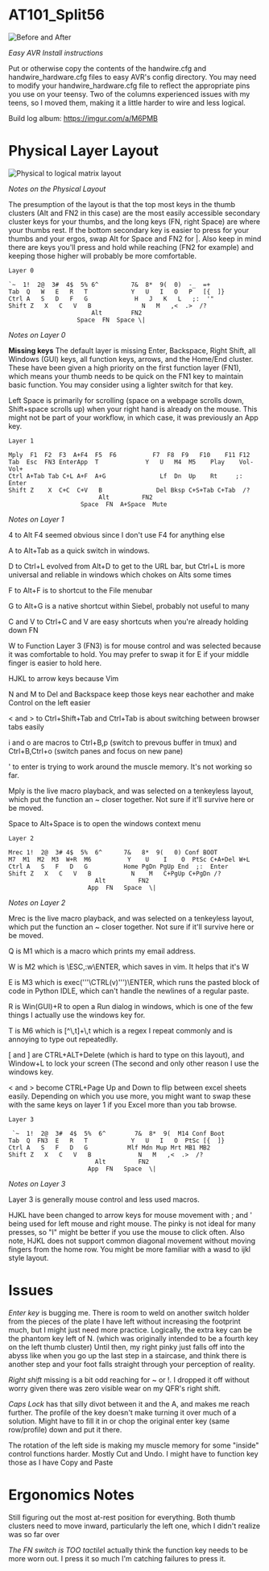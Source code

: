AT101_Split56
=============

![Before and After](https://raw.githubusercontent.com/FletchINKy/AT101_Split56/master/before_after.png)

*Easy AVR Install instructions*

Put or otherwise copy the contents of the handwire.cfg and handwire_hardware.cfg files to easy AVR's config directory. You may need to modify your handwire_hardware.cfg file to reflect the appropriate pins you use on your teensy. Two of the columns experienced issues with my teens, so I moved them, making it a little harder to wire and less logical. 

Build log album: https://imgur.com/a/M6PMB


Physical Layer Layout
=====================

![Physical to logical matrix layout](https://raw.githubusercontent.com/FletchINKy/AT101_Split56/master/Config_Matrix_to_Physical.png)

_Notes on the Physical Layout_

The presumption of the layout is that the top most keys in the thumb clusters (Alt
and FN2 in this case) are the most easily accessible secondary cluster keys for
your thumbs, and the long keys (FN, right Space) are where your thumbs rest. If the
bottom secondary key is easier to press for your thumbs and your ergos, swap Alt
for Space and FN2 for \|. Also keep in mind there are keys you'll press and hold
while reaching (FN2 for example) and keeping those higher will probably be more
comfortable.

    Layer 0
    
    `~  1!  2@  3#  4$  5% 6^         7&  8*  9(  0)  -_  =+ 
    Tab  Q   W   E   R   T            Y   U   I   O   P   [{  ]} 
    Ctrl A   S   D   F   G             H   J   K   L   ;:  '" 
    Shift Z   X   C   V   B              N   M   ,<  .>  /? 
                           Alt        FN2
                       Space  FN  Space \|

_Notes on Layer 0_

**Missing keys**
The default layer is missing Enter, Backspace, Right Shift, all Windows (GUI)
keys, all function keys, arrows, and the Home/End cluster. These have been given a
high priority on the first function layer (FN1), which means your thumb needs to be
quick on the FN1 key to maintain basic function. You may consider using a lighter
switch for that key.

Left Space is primarily for scrolling (space on a webpage scrolls down, Shift+space
scrolls up) when your right hand is already on the mouse. This might not be part of
your workflow, in which case, it was previously an App key.

    


  
    
    Layer 1

    Mply  F1  F2  F3  A+F4  F5  F6          F7  F8  F9   F10    F11 F12 
    Tab  Esc  FN3 EnterApp  T             Y   U   M4  M5    Play    Vol- Vol+
    Ctrl A+Tab Tab C+L A+F  A+G               Lf  Dn  Up    Rt     ;: Enter
    Shift Z    X  C+C  C+V   B               Del Bksp C+S+Tab C+Tab  /? 
                             Alt         FN2
                        Space  FN  A+Space  Mute

_Notes on Layer 1_

4 to Alt F4 seemed obvious since I don't use F4 for anything else

A to Alt+Tab as a quick switch in windows.

D to Ctrl+L evolved from Alt+D to get to the URL bar, but Ctrl+L is more universal and reliable in windows which chokes on Alts some times

F to Alt+F is to shortcut to the File menubar

G to Alt+G is a native shortcut within Siebel, probably not useful to many

C and V to Ctrl+C and V are easy shortcuts when you're already holding down FN

W to Function Layer 3 (FN3) is for mouse control and was selected because it was
comfortable to hold. You may prefer to swap it for E if your middle finger is
easier to hold here.

HJKL to arrow keys because Vim

N and M to Del and Backspace keep those keys near eachother and make Control on the left easier

< and > to Ctrl+Shift+Tab and Ctrl+Tab is about switching between browser tabs easily

i and o are macros to Ctrl+B,p (switch to prevous buffer in tmux) and Ctrl+B,Ctrl+o (switch panes and focus on new pane)

' to enter is trying to work around the muscle memory. It's not working so far.

Mply is the live macro playback, and was selected on a tenkeyless layout, which put
the function an ~ closer together. Not sure if it'll survive here or be moved.

Space to Alt+Space is to open the windows context menu

    Layer 2
    
    Mrec 1!  2@  3# 4$  5%  6^      7&   8*  9(   0) Conf BOOT
    M7  M1  M2  M3  W+R  M6          Y    U    I    O  PtSc C+A+Del W+L
    Ctrl A   S   F   D   G          Home PgDn PgUp End  ;:  Enter 
    Shift Z   X   C   V   B           N    M   C+PgUp C+PgDn /? 
                            Alt         FN2
                          App  FN   Space  \|

_Notes on Layer 2_

Mrec is the live macro playback, and was selected on a tenkeyless layout, which put
the function an ~ closer together. Not sure if it'll survive here or be moved.

Q is M1 which is a macro which prints my email address.

W is M2 which is \ESC,:w\ENTER, which saves in vim. It helps that it's W

E is M3 which is exec('''\CTRL(v)''')\ENTER, which runs the pasted block of code in
Python IDLE, which can't handle the newlines of a regular paste.

R is Win(GUI)+R to open a Run dialog in windows, which is one of the few things I
actually use the windows key for.

T is M6 which is [^\\,t]+\\,t which is a regex I repeat commonly and is annoying to
type out repeatedlly.

[ and ] are CTRL+ALT+Delete (which is hard to type on this layout), and Window+L to
lock your screen (The second and only other reason I use the windows key.

< and > become CTRL+Page Up and Down to flip between excel sheets easily. Depending
on which you use more, you might want to swap these with the same keys on layer 1
if you Excel more than you tab browse.

    Layer 3
    
     `~  1!  2@  3#  4$  5%  6^        7&  8*  9(  M14 Conf Boot
    Tab  Q  FN3  E   R   T            Y   U   I   O  PtSc [{  ]}
    Ctrl A   S   F   D   G           Mlf Mdn Mup Mrt MB1 MB2 
    Shift Z   X   C   V   B             N   M   ,<  .>  /? 
                            Alt         FN2
                          App  FN   Space  \|

_Notes on Layer 3_

Layer 3 is generally mouse control and less used macros.

HJKL have been changed to arrow keys for mouse movement with ; and ' being used for
left mouse and right mouse. The pinky is not ideal for many presses, so "I" might be
better if you use the mouse to click often. Also note, HJKL does not support common
diagonal movement without moving fingers from the home row. You might be more
familiar with a wasd to ijkl style layout.

Issues
======
*Enter key* is bugging me. There is room to weld on another switch holder from
the pieces of the plate I have left without increasing the footprint much, but I
might just need more practice. Logically, the extra key can be the phantom key
left of N. (which was originally intended to be a fourth key on the left thumb
cluster) Until then, my right pinky just falls off into the abyss like when you
go up the last step in a staircase, and think there is another step and your foot
falls straight through your perception of reality.  

*Right shift* missing is a bit odd reaching for ~ or !. I dropped it off without
worry given there was zero visible wear on my QFR's right shift.

*Caps Lock* has that silly divot between it and the A, and makes me reach
further. The profile of the key doesn't make turning it over much of a solution.
Might have to fill it in or chop the original enter key (same row/profile) down
and put it there.

The rotation of the left side is making my muscle memory for some "inside"
control functions harder. Mostly Cut and Undo. I might have to function key those
as I have Copy and Paste

Ergonomics Notes
================
Still figuring out the most at-rest position for everything. Both thumb clusters
need to move inward, particularly the left one, which I didn't realize was so far
over

*The FN switch is TOO tactile*I actually think the function key needs to be more worn out. I press it so much
I'm catching failures to press it.
